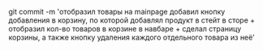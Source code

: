 git commit -m 'отобразил товары на mainpage добавил кнопку добавления в корзину, по которой добавлял продукт в стейт в сторе + отобразил кол-во товаров в корзине в навбаре + сделал страницу корзины, а также кнопку удаления каждого отдельного товара из неё' 
